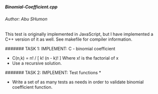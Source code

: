 ##### Binomial-Coefficient.cpp
###### Author: Abu SHumon
 
This test is originally implemented in JavaScript, but I have implemented a C++ version of it as well. 
See makefile for compiler information.

####### TASK 1: IMPLEMENT: C - binomial coefficient
 
 * C(n,k) = n! / [ k! (n - k)! ] Where x! is the factorial of x
 * Use a recursive solution.
 
####### TASK 2: IMPLEMENT: Test functions
 *
 * Write a set of as many tests as needs in order to validate binomial coefficient function.

